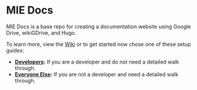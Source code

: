 # MIE Docs

MIE Docs is a base repo for creating a documentation website using Google Drive, wikiGDrive, and Hugo.

To learn more, view the [Wiki](https://github.mieweb.com/aquandt/mie-docs/wiki/) or to get started now chose one of these setup guides:

- **[Developers](https://github.mieweb.com/aquandt/mie-docs/for-developers):** If you are a developer and do not need a detailed walk through.
- **[Everyone Else](https://github.mieweb.com/aquandt/mie-docs/for-everyone-else):** If you are not a developer and need a detailed walk through.
